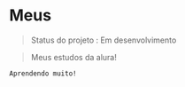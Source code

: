 <h1>Meus </h1>

> Status do projeto : Em desenvolvimento

> Meus estudos da alura!

```
Aprendendo muito!
```
